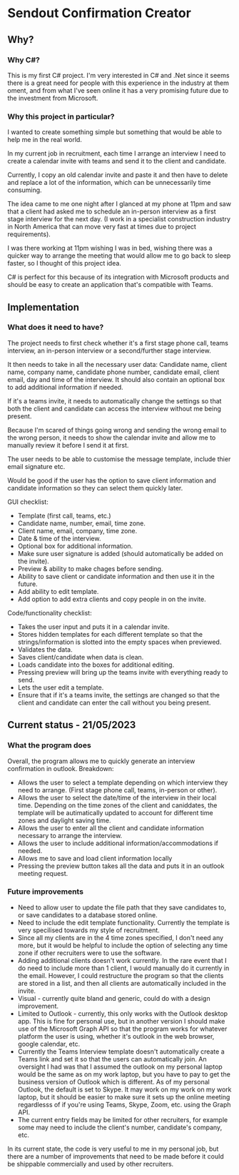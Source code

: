 # Sendout Confirmation Creator

## Why?

### Why C#?
This is my first C# project. I'm very interested in C# and .Net since it seems there is a great need for people with this experience in the industry at them oment, and from what I've seen online it has a very promising future due to the investment from Microsoft. 

### Why this project in particular?
I wanted to create something simple but something that would be able to help me in the real world. <br>

In my current job in recruitment, each time I arrange an interview I need to create a calendar invite with teams and send it to the client and candidate. <br>

Currently, I copy an old calendar invite and paste it and then have to delete and replace a lot of the information, which can be unnecessarily time consuming. <br>

The idea came to me one night after I glanced at my phone at 11pm and saw that a client had asked me to schedule an in-person interview as a first stage interview for the next day. (I work in a specialist construction industry in North America that can move very fast at times due to project requirements). <br>

I was there working at 11pm wishing I was in bed, wishing there was a quicker way to arrange the meeting that would allow me to go back to sleep faster, so I thought of this project idea. <br>

C# is perfect for this because of its integration with Microsoft products and should be easy to create an application that's compatible with Teams.

## Implementation

### What does it need to have?

The project needs to first check whether it's a first stage phone call, teams interview, an in-person interview or a second/further stage interview. <br>

It then needs to take in all the necessary user data: Candidate name, client name, company name, candidate phone number, candidate email, client email, day and time of the interview. It should also contain an optional box to add additional information if needed.<br>

If it's a teams invite, it needs to automatically change the settings so that both the client and candidate can access the interview without me being present.<br>

Because I'm scared of things going wrong and sending the wrong email to the wrong person, it needs to show the calendar invite and allow me to manually review it before I send it at first. <br>

The user needs to be able to customise the message template, include thier email signature etc. <br>

Would be good if the user has the option to save client information and candidate information so they can select them quickly later.<br>

GUI checklist:
- Template (first call, teams, etc.)
- Candidate name, number, email, time zone.
- Client name, email, company, time zone.
- Date & time of the interview.
- Optional box for additional information.
- Make sure user signature is added (should automatically be added on the invite).
- Preview & ability to make chages before sending.
- Ability to save client or candidate information and then use it in the future.
- Add ability to edit template.
- Add option to add extra clients and copy people in on the invite.

Code/functionality checklist:
- Takes the user input and puts it in a calendar invite.
- Stores hidden templates for each different template so that the strings/information is slotted into the empty spaces when previewed.
- Validates the data.
- Saves client/candidate when data is clean.
- Loads candidate into the boxes for additional editing.
- Pressing preview will bring up the teams invite with everything ready to send.
- Lets the user edit a template.
- Ensure that if it's a teams invite, the settings are changed so that the client and candidate can enter the call without you being present.

## Current status - 21/05/2023

### What the program does

Overall, the program allows me to quickly generate an interview confirmation in outlook.
Breakdown:
- Allows the user to select a template depending on which interview they need to arrange. (First stage phone call, teams, in-person or other).
- Allows the user to select the date/time of the interview in their local time. Depending on the time zones of the client and caniddates, the template will be autimatically updated to account for different time zones and daylight saving time.
- Allows the user to enter all the client and candidate information necessary to arrange the interview.
- Allows the user to include additional information/accommodations if needed.
- Allows me to save and load client information locally
- Pressing the preview button takes all the data and puts it in an outlook meeting request.

### Future improvements
- Need to allow user to update the file path that they save candidates to, or save candidates to a database stored online.
- Need to include the edit template functionality. Currently the template is very specilised towards my style of recruitment.
- Since all my clients are in the 4 time zones specified, I don't need any more, but it would be helpful to include the option of selecting any time zone if other recruiters were to use the software.
- Adding additional clients doesn't work currently. In the rare event that I do need to include more than 1 client, I would manually do it currently in the email. However, I could restructure the program so that the clients are stored in a list, and then all clients are automatically included in the invite.
- Visual - currently quite bland and generic, could do with a design improvement.
- Limited to Outlook - currently, this only works with the Outlook desktop app. This is fine for personal use, but in another version I should make use of the Microsoft Graph API so that the program works for whatever platform the user is using, whether it's outlook in the web browser, google calendar, etc.
- Currently the Teams Interview template doesn't automatically create a Teams link and set it so that the users can automatically join. An oversight I had was that I assumed the outlook on my personal laptop would be the same as on my work laptop, but you have to pay to get the business version of Outlook which is different. As of my personal Outlook, the default is set to Skype. It may work on my work on my work laptop, but it should be easier to make sure it sets up the online meeting regardlesss of if you're using Teams, Skype, Zoom, etc. using the Graph API.
- The current entry fields may be limited for other recruiters, for example some may need to include the client's number, candidate's company, etc.


In its current state, the code is very useful to me in my personal job, but there are a number of improvements that need to be made before it could be shippable commercially and used by other recruiters.
